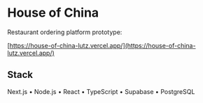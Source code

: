 # House of China

Restaurant ordering platform prototype:  

[https://house-of-china-lutz.vercel.app/](https://house-of-china-lutz.vercel.app/)

## Stack 

Next.js • Node.js • React • TypeScript • Supabase • PostgreSQL
